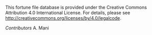 This fortune file database is provided under the Creative Commons Attribution
4.0 International License. For details, please see
<http://creativecommons.org/licenses/by/4.0/legalcode>.

*Contributors*
A. Mani
